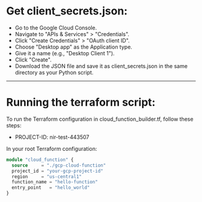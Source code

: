 # Get client_secrets.json:
* Go to the Google Cloud Console.
* Navigate to "APIs & Services" > "Credentials".
* Click "Create Credentials" > "OAuth client ID".
* Choose "Desktop app" as the Application type.
* Give it a name (e.g., "Desktop Client 1").
* Click "Create".
* Download the JSON file and save it as client_secrets.json in the same directory as your Python script.

-------------------------

# Running the terraform script:
To run the Terraform configuration in cloud_function_builder.tf, follow these steps:

* PROJECT-ID: nir-test-443507

In your root Terraform configuration:
```terraform
module "cloud_function" {
  source     = "./gcp-cloud-function"
  project_id = "your-gcp-project-id"
  region     = "us-central1"
  function_name = "hello-function"
  entry_point   = "hello_world"
}
```